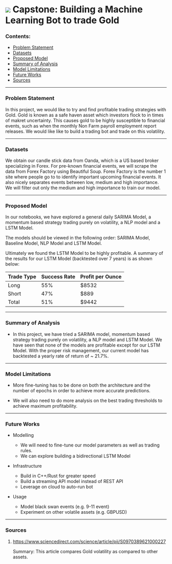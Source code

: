 # ![](https://ga-dash.s3.amazonaws.com/production/assets/logo-9f88ae6c9c3871690e33280fcf557f33.png) Capstone: Building a Machine Learning Bot to trade Gold


### Contents:
- [Problem Statement](#Problem-Statement)
- [Datasets](#Datasets)
- [Proposed Model](#Proposed-Model)
- [Summary of Analysis](#Summary-of-Analysis)
- [Model Limitations](#Model-Limitations)
- [Future Works](#Future-Works)
- [Sources](#Sources)

---

### Problem Statement

In this project, we would like to try and find profitable trading strategies with Gold. Gold is known as a safe haven asset which investors flock to in times of makret uncertainty. This causes gold to be highly susceptible to financial events, such as when the monthly Non Farm payroll employment report releases. We would like like to build a trading bot and trade on this volatility.

---

### Datasets

We obtain our candle stick data from Oanda, which is a US based broker specializing in Forex. For pre-known financial events, we will scrape the data from Forex Factory using Beautiful Soup. Forex Factory is the number 1 site where people go to to identify important upcoming financial events. It also nicely separates events between low, medium and high importance. We will filter out only the medium and high importance to train our model.

---

### Proposed Model

In our notebooks, we have explored a general daily SARIMA Model, a momentum based strategy trading purely on volatility, a NLP model and a LSTM Model.

The models should be viewed in the following order: SARIMA Model, Baseline Model, NLP Model and LSTM Model.

Ultimately we found the LSTM Model to be highly profitable. A summary of the results for our LSTM Model (backtested over 7 years) is as shown below:

|Trade Type|Success Rate|Profit per Ounce|
|---|---|---|
|Long|55%|$8532|
|Short|47%|$889|
|Total|51%|$9442|

---

### Summary of Analysis

- In this project, we have tried a SARIMA model, momentum based strategy trading purely on volatility, a NLP model and LSTM Model. We have seen that none of the models are profitable except for our LSTM Model. With the proper risk management, our current model has backtested a yearly rate of return of ~ 21.7%.

---

### Model Limitations

- More fine-tuning has to be done on both the architecture and the number of epochs in order to achieve more accurate predictions.

- We will also need to do more analysis on the best trading thresholds to achieve maximum profitability.

---

### Future Works

- Modelling
    - We will need to fine-tune our model parameters as well as trading rules.
    - We can explore building a bidirectional LSTM Model

- Infrastructure
    - Build in C++/Rust for greater speed
    - Build a streaming API model instead of REST API
    - Leverage on cloud to auto-run bot

 - Usage
    - Model black swan events (e.g. 9-11 event)
    - Experiment on other volatile assets (e.g. GBPUSD)

---

### Sources

1. https://www.sciencedirect.com/science/article/pii/S0970389621000227
    
    Summary: This article compares Gold volatility as compared to other assets.
